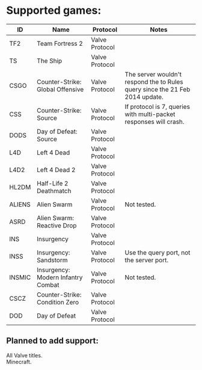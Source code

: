 
# Supported games:
| ID     | Name                               | Protocol       | Notes                                                                        |
|--------|------------------------------------|----------------|------------------------------------------------------------------------------|
| TF2    | Team Fortress 2                    | Valve Protocol |                                                                              |
| TS     | The Ship                           | Valve Protocol |                                                                              |
| CSGO   | Counter-Strike: Global Offensive   | Valve Protocol | The server wouldn't respond the to Rules query since the 21 Feb 2014 update. |
| CSS    | Counter-Strike: Source             | Valve Protocol | If protocol is 7, queries with multi-packet responses will crash.            |
| DODS   | Day of Defeat: Source              | Valve Protocol |                                                                              |
| L4D    | Left 4 Dead                        | Valve Protocol |                                                                              |
| L4D2   | Left 4 Dead 2                      | Valve Protocol |                                                                              |
| HL2DM  | Half-Life 2 Deathmatch             | Valve Protocol |                                                                              |
| ALIENS | Alien Swarm                        | Valve Protocol | Not tested.                                                                  |
| ASRD   | Alien Swarm: Reactive Drop         | Valve Protocol |                                                                              |
| INS    | Insurgency                         | Valve Protocol |                                                                              |
| INSS   | Insurgency: Sandstorm              | Valve Protocol | Use the query port, not the server port.                                     |
| INSMIC | Insurgency: Modern Infantry Combat | Valve Protocol | Not tested.                                                                  |
| CSCZ   | Counter-Strike: Condition Zero     | Valve Protocol |                                                                              |
| DOD    | Day of Defeat                      | Valve Protocol |                                                                              |

## Planned to add support:
All Valve titles.  
Minecraft.
